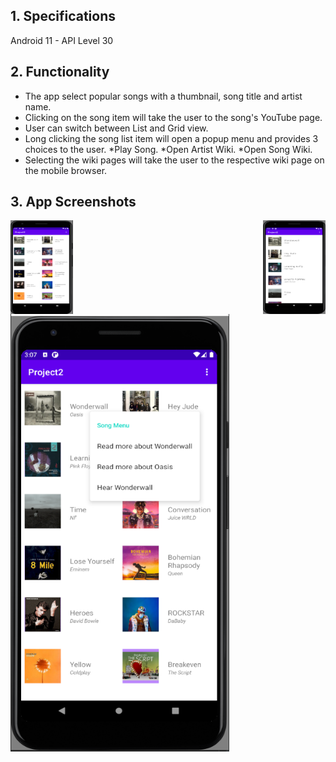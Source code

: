 ## 1. Specifications

Android 11 - API Level 30 <br>

## 2. Functionality

- The app select popular songs with a thumbnail, song title and artist name.
- Clicking on the song item will take the user to the song's YouTube page.
- User can switch between List and Grid view.
- Long clicking the song list item will open a popup menu and provides 3 choices to the user.
  *Play Song.
  *Open Artist Wiki.
  *Open Song Wiki.
- Selecting the wiki pages will take the user to the respective wiki page on the mobile browser.

## 3. App Screenshots

<img align="left" width="100" height="150" src="https://github.com/js-shashwath/Mp3-android-application/blob/main/home_grid.png">
<img align="right" width="100" height="150" src="https://github.com/js-shashwath/Mp3-android-application/blob/main/home_list.png">
<img width="350" height="700" src="https://github.com/js-shashwath/Mp3-android-application/blob/main/long_press.png">
</p>

